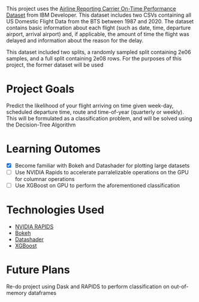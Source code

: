 This project uses the [Airline Reporting Carrier On-Time Performance Dataset](https://developer.ibm.com/exchanges/data/all/airline/?mhsrc=ibmsearch_a&mhq=%20Airline)
from IBM Developer. This dataset includes two CSVs containing all US Domestic Flight Data from the BTS between 1987 and 2020. The dataset contains basic information about each flight (such as date, time, departure airport, arrival airport) and, if applicable, the amount of time the flight was delayed and information about the reason for the delay.

This dataset included two splits, a randomly sampled split containing 2e06 samples, and a full split containing 2e08 rows. For the purposes of this project, the former dataset will be used


# Project Goals
Predict the likelihood of your flight arriving on time given week-day, scheduled departure time, route and time-of-year (quarterly or weekly). This will be formulated as a classification problem, and will be solved using the Decision-Tree Algorithm

# Learning Outomes
- [x] Become familiar with Bokeh and Datashader for plotting large datasets
- [ ] Use NVIDIA Rapids to accelerate parralelizable operations on the GPU for columnar operations
- [ ] Use XGBoost on GPU to perform the aforementioned classification

# Technologies Used
- [NVIDIA RAPIDS](https://developer.nvidia.com/rapids) 
- [Bokeh](https://docs.bokeh.org/en/latest/index.html)
- [Datashader](https://datashader.org/)
- [XGBoost](https://github.com/dmlc/xgboost)

# Future Plans
Re-do project using Dask and RAPIDS to perform classification on out-of-memory dataframes